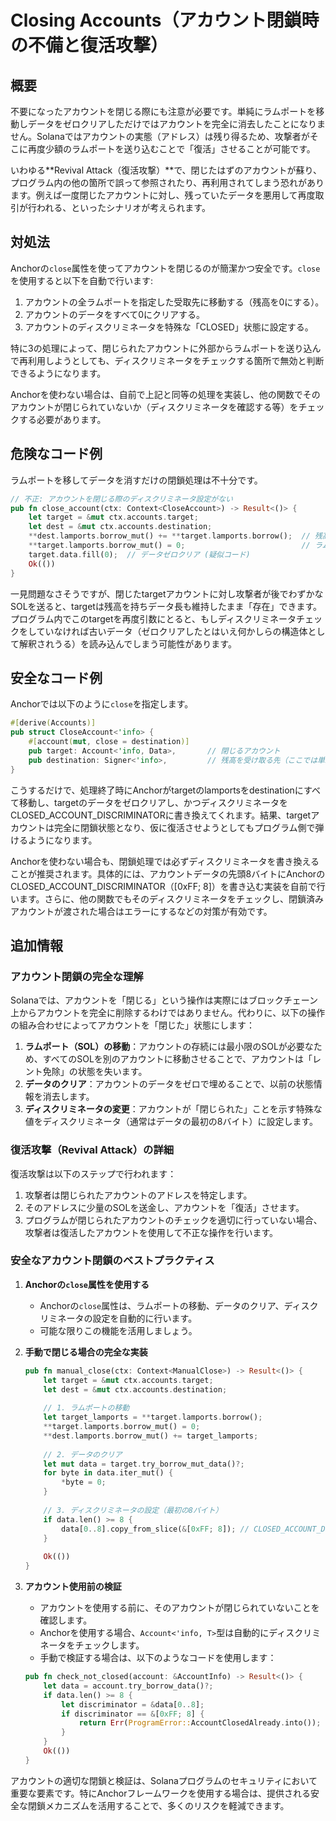 # Closing Accounts（アカウント閉鎖時の不備と復活攻撃）

## 概要

不要になったアカウントを閉じる際にも注意が必要です。単純にラムポートを移動しデータをゼロクリアしただけではアカウントを完全に消去したことになりません。Solanaではアカウントの実態（アドレス）は残り得るため、攻撃者がそこに再度少額のラムポートを送り込むことで「復活」させることが可能です。

いわゆる**Revival Attack（復活攻撃）**で、閉じたはずのアカウントが蘇り、プログラム内の他の箇所で誤って参照されたり、再利用されてしまう恐れがあります。例えば一度閉じたアカウントに対し、残っていたデータを悪用して再度取引が行われる、といったシナリオが考えられます。

## 対処法

Anchorの`close`属性を使ってアカウントを閉じるのが簡潔かつ安全です。`close`を使用すると以下を自動で行います:

1. アカウントの全ラムポートを指定した受取先に移動する（残高を0にする）。
2. アカウントのデータをすべて0にクリアする。
3. アカウントのディスクリミネータを特殊な「CLOSED」状態に設定する。

特に3の処理によって、閉じられたアカウントに外部からラムポートを送り込んで再利用しようとしても、ディスクリミネータをチェックする箇所で無効と判断できるようになります。

Anchorを使わない場合は、自前で上記と同等の処理を実装し、他の関数でそのアカウントが閉じられていないか（ディスクリミネータを確認する等）をチェックする必要があります。

## 危険なコード例

ラムポートを移してデータを消すだけの閉鎖処理は不十分です。

```rust
// 不正: アカウントを閉じる際のディスクリミネータ設定がない
pub fn close_account(ctx: Context<CloseAccount>) -> Result<()> {
    let target = &mut ctx.accounts.target;
    let dest = &mut ctx.accounts.destination;
    **dest.lamports.borrow_mut() += **target.lamports.borrow();  // 残高移転
    **target.lamports.borrow_mut() = 0;                          // ラムポート0
    target.data.fill(0);  // データゼロクリア (疑似コード)
    Ok(())
}
```

一見問題なさそうですが、閉じたtargetアカウントに対し攻撃者が後でわずかなSOLを送ると、targetは残高を持ちデータ長も維持したまま「存在」できます。プログラム内でこのtargetを再度引数にとると、もしディスクリミネータチェックをしていなければ古いデータ（ゼロクリアしたとはいえ何かしらの構造体として解釈されうる）を読み込んでしまう可能性があります。

## 安全なコード例

Anchorでは以下のように`close`を指定します。

```rust
#[derive(Accounts)]
pub struct CloseAccount<'info> {
    #[account(mut, close = destination)]
    pub target: Account<'info, Data>,       // 閉じるアカウント
    pub destination: Signer<'info>,         // 残高を受け取る先（ここでは単純に署名者）
}
```

こうするだけで、処理終了時にAnchorがtargetのlamportsをdestinationにすべて移動し、targetのデータをゼロクリアし、かつディスクリミネータをCLOSED_ACCOUNT_DISCRIMINATORに書き換えてくれます。結果、targetアカウントは完全に閉鎖状態となり、仮に復活させようとしてもプログラム側で弾けるようになります。

Anchorを使わない場合も、閉鎖処理では必ずディスクリミネータを書き換えることが推奨されます。具体的には、アカウントデータの先頭8バイトにAnchorのCLOSED_ACCOUNT_DISCRIMINATOR（[0xFF; 8]）を書き込む実装を自前で行います。さらに、他の関数でもそのディスクリミネータをチェックし、閉鎖済みアカウントが渡された場合はエラーにするなどの対策が有効です。

## 追加情報

### アカウント閉鎖の完全な理解

Solanaでは、アカウントを「閉じる」という操作は実際にはブロックチェーン上からアカウントを完全に削除するわけではありません。代わりに、以下の操作の組み合わせによってアカウントを「閉じた」状態にします：

1. **ラムポート（SOL）の移動**：アカウントの存続には最小限のSOLが必要なため、すべてのSOLを別のアカウントに移動させることで、アカウントは「レント免除」の状態を失います。
2. **データのクリア**：アカウントのデータをゼロで埋めることで、以前の状態情報を消去します。
3. **ディスクリミネータの変更**：アカウントが「閉じられた」ことを示す特殊な値をディスクリミネータ（通常はデータの最初の8バイト）に設定します。

### 復活攻撃（Revival Attack）の詳細

復活攻撃は以下のステップで行われます：

1. 攻撃者は閉じられたアカウントのアドレスを特定します。
2. そのアドレスに少量のSOLを送金し、アカウントを「復活」させます。
3. プログラムが閉じられたアカウントのチェックを適切に行っていない場合、攻撃者は復活したアカウントを使用して不正な操作を行います。

### 安全なアカウント閉鎖のベストプラクティス

1. **Anchorの`close`属性を使用する**
   - Anchorの`close`属性は、ラムポートの移動、データのクリア、ディスクリミネータの設定を自動的に行います。
   - 可能な限りこの機能を活用しましょう。

2. **手動で閉じる場合の完全な実装**
   ```rust
   pub fn manual_close(ctx: Context<ManualClose>) -> Result<()> {
       let target = &mut ctx.accounts.target;
       let dest = &mut ctx.accounts.destination;
       
       // 1. ラムポートの移動
       let target_lamports = **target.lamports.borrow();
       **target.lamports.borrow_mut() = 0;
       **dest.lamports.borrow_mut() += target_lamports;
       
       // 2. データのクリア
       let mut data = target.try_borrow_mut_data()?;
       for byte in data.iter_mut() {
           *byte = 0;
       }
       
       // 3. ディスクリミネータの設定（最初の8バイト）
       if data.len() >= 8 {
           data[0..8].copy_from_slice(&[0xFF; 8]); // CLOSED_ACCOUNT_DISCRIMINATOR
       }
       
       Ok(())
   }
   ```

3. **アカウント使用前の検証**
   - アカウントを使用する前に、そのアカウントが閉じられていないことを確認します。
   - Anchorを使用する場合、`Account<'info, T>`型は自動的にディスクリミネータをチェックします。
   - 手動で検証する場合は、以下のようなコードを使用します：
   
   ```rust
   pub fn check_not_closed(account: &AccountInfo) -> Result<()> {
       let data = account.try_borrow_data()?;
       if data.len() >= 8 {
           let discriminator = &data[0..8];
           if discriminator == &[0xFF; 8] {
               return Err(ProgramError::AccountClosedAlready.into());
           }
       }
       Ok(())
   }
   ```

アカウントの適切な閉鎖と検証は、Solanaプログラムのセキュリティにおいて重要な要素です。特にAnchorフレームワークを使用する場合は、提供される安全な閉鎖メカニズムを活用することで、多くのリスクを軽減できます。
